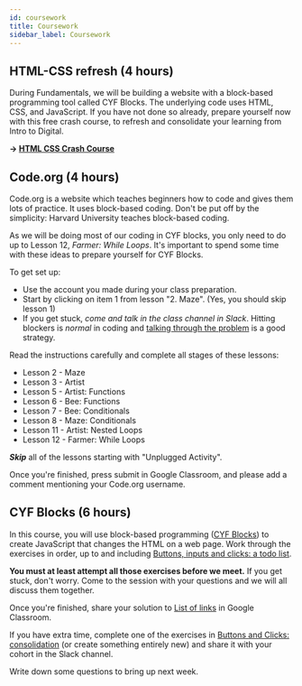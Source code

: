 ```yaml
---
id: coursework
title: Coursework
sidebar_label: Coursework
---
```


## HTML-CSS refresh (4 hours)

During Fundamentals, we will be building a website with a block-based programming tool called CYF Blocks. The underlying code uses HTML, CSS, and JavaScript. If you have not done so already, prepare yourself now with this free crash course, to refresh and consolidate your learning from Intro to Digital.

**&rarr; [HTML CSS Crash Course](https://scrimba.com/learn/htmlcss)**

## Code.org (4 hours)

Code.org is a website which teaches beginners how to code and gives them lots of practice.
It uses block-based coding. Don't be put off by the simplicity: Harvard University teaches block-based coding.

As we will be doing most of our coding in CYF blocks, you only need to do up to Lesson 12, _Farmer: While Loops_. It's important to spend some time with these ideas to prepare yourself for CYF Blocks.

To get set up:

- Use the account you made during your class preparation.
- Start by clicking on item 1 from lesson "2. Maze". (Yes, you should skip lesson 1)
- If you get stuck, _come and talk in the class channel in Slack_. Hitting blockers is _normal_ in coding and [talking through the problem](https://en.wikipedia.org/wiki/Rubber_duck_debugging) is a good strategy.

Read the instructions carefully and complete all stages of these lessons:

- Lesson 2 - Maze
- Lesson 3 - Artist
- Lesson 5 - Artist: Functions
- Lesson 6 - Bee: Functions
- Lesson 7 - Bee: Conditionals
- Lesson 8 - Maze: Conditionals
- Lesson 11 - Artist: Nested Loops
- Lesson 12 - Farmer: While Loops

**_Skip_** all of the lessons starting with "Unplugged Activity".

Once you're finished, press submit in Google Classroom, and please add a comment mentioning your Code.org username.

## CYF Blocks (6 hours)

In this course, you will use block-based programming ([CYF Blocks](https://blocks.codeyourfuture.io/)) to create JavaScript that changes the HTML on a web page. Work through the exercises in order, up to and including [Buttons, inputs and clicks: a todo list](https://blocks.codeyourfuture.io/#exercise_todo_list).

**You must at least attempt all those exercises before we meet.** If you get stuck, don't worry. Come to the session with your questions and we will all discuss them together.

Once you're finished, share your solution to [List of links](https://blocks.codeyourfuture.io/#exercise_list_links) in Google Classroom.

If you have extra time, complete one of the exercises in [Buttons and Clicks: consolidation](https://blocks.codeyourfuture.io/#exercise_button_consolidation) (or create something entirely new) and share it with your cohort in the Slack channel.

Write down some questions to bring up next week.
